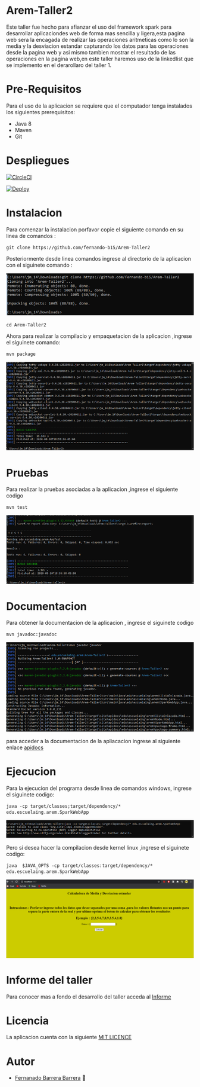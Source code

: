# Arem-Taller2

Este taller fue hecho para afianzar el uso del framework spark para desarrollar aplicaciondes web de forma mas sencilla y ligera,esta pagina web 
sera la encagada de realizar las operaciones aritmeticas como lo son la media y la desviacion estandar capturando los datos para las operaciones desde la pagina web 
y asi mismo tambien mostrar el resultado de las operaciones en la pagina web,en este taller haremos uso de la linkedlist que se implemento  en el 
derarollaro del taller 1.

# Pre-Requisitos

Para el uso de la aplicacion se requiere que el computador tenga instalados los siguientes prerequisitos:

   * Java 8
   * Maven
   * Git

# Despliegues

[![CircleCI](https://circleci.com/gh/fernando-b15/Arem-Taller2.svg?style=svg&circle-token=091a112cbc7cd06257be07fdf15ddcb667a4eb63)](https://app.circleci.com/pipelines/github/fernando-b15/Arem-Taller2/1/workflows/89b14390-02d8-4ec5-8c6e-6ee06d754e09)

[![Deploy](https://www.herokucdn.com/deploy/button.svg)](https://arem-taller2.herokuapp.com/)

# Instalacion

Para comenzar la instalacion porfavor copie el siguiente comando en su linea de comandos :

~~~
git clone https://github.com/fernando-b15/Arem-Taller2
~~~

Posteriormente desde linea comandos ingrese al directorio de la aplicacion con el siguinete comando :

![image3](https://github.com/fernando-b15/Arem-Taller2/blob/master/img/clone.PNG)

~~~
cd Arem-Taller2
~~~

Ahora para realizar la compilacio y empaquetacion de la aplicacion ,ingrese el siguinete comando:

~~~
mvn package
~~~

![image1](https://github.com/fernando-b15/Arem-Taller2/blob/master/img/package.PNG)

# Pruebas

Para realizar la pruebas asociadas a la aplicacion ,ingrese el siguiente codigo

~~~
mvn test
~~~

![image2](https://github.com/fernando-b15/Arem-Taller2/blob/master/img/test.PNG)

# Documentacion

Para obtener la documentacion de la aplicacion , ingrese el siguinete codigo

~~~
mvn javadoc:javadoc
~~~

![image6](https://github.com/fernando-b15/Arem-Taller2/blob/master/img/javadoc.PNG)

para acceder a la documentacion de la apliacacion ingrese al siguiente enlace [apidocs](https://github.com/fernando-b15/Arem-Taller2/tree/master/apidocs) 

# Ejecucion

Para la ejecucion del programa desde linea de comandos windows, ingrese el siguinete codigo:

~~~
java -cp target/classes;target/dependency/* edu.escuelaing.arem.SparkWebApp
~~~

![image4](https://github.com/fernando-b15/Arem-Taller2/blob/master/img/run.PNG)

Pero si desea hacer la compilacion desde kernel linux ,ingrese el siguinete codigo: 

~~~
java  $JAVA_OPTS -cp target/classes:target/dependency/* edu.escuelaing.arem.SparkWebApp
~~~

![image5](https://github.com/fernando-b15/Arem-Taller2/blob/master/img/web1.PNG)

# Informe del taller

Para conocer mas a fondo el desarrollo del taller acceda al [Informe](https://github.com/fernando-b15/Arem-Taller2/blob/master/Arem_Taller1.pdf)

# Licencia

La aplicacion cuenta con la siguiente [MIT LICENCE](https://github.com/fernando-b15/Arem-Taller2/blob/master/LICENSE) 

# Autor

   * [Fernanado Barrera Barrera](https://github.com/fernando-b15) :guitar:

